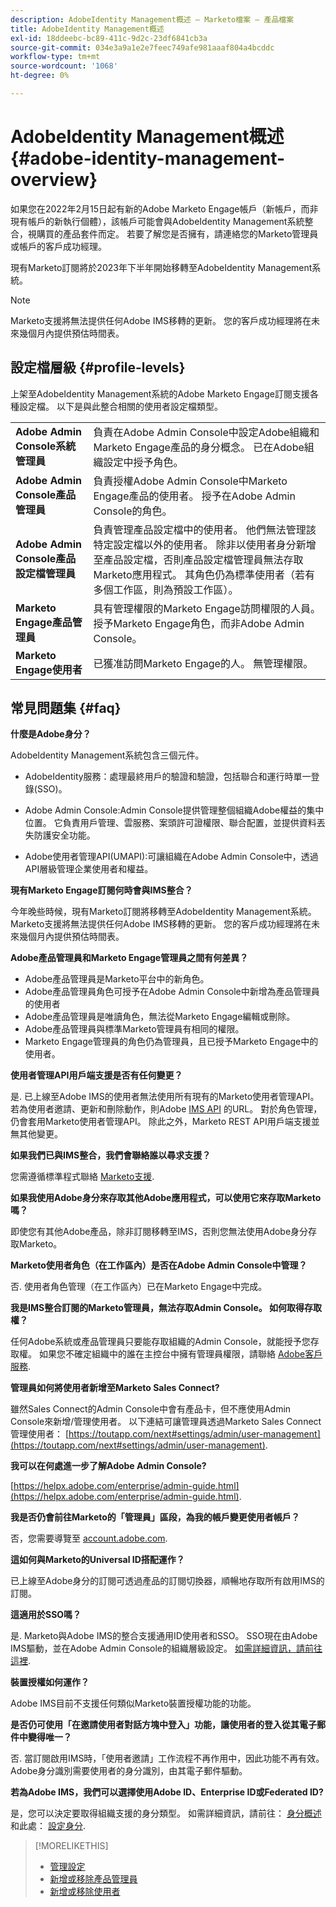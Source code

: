 ```yaml
---
description: AdobeIdentity Management概述 — Marketo檔案 — 產品檔案
title: AdobeIdentity Management概述
exl-id: 18ddeebc-bc89-411c-9d2c-23df6841cb3a
source-git-commit: 034e3a9a1e2e7feec749afe981aaaf804a4bcddc
workflow-type: tm+mt
source-wordcount: '1068'
ht-degree: 0%

---
```


# AdobeIdentity Management概述 {#adobe-identity-management-overview}

如果您在2022年2月15日起有新的Adobe Marketo Engage帳戶（新帳戶，而非現有帳戶的新執行個體），該帳戶可能會與AdobeIdentity Management系統整合，視購買的產品套件而定。 若要了解您是否擁有，請連絡您的Marketo管理員或帳戶的客戶成功經理。

現有Marketo訂閱將於2023年下半年開始移轉至AdobeIdentity Management系統。

>[!NOTE]
>
>Marketo支援將無法提供任何Adobe IMS移轉的更新。 您的客戶成功經理將在未來幾個月內提供預估時間表。

## 設定檔層級 {#profile-levels}

上架至AdobeIdentity Management系統的Adobe Marketo Engage訂閱支援各種設定檔。 以下是與此整合相關的使用者設定檔類型。

<table>
 <tr>
  <td><strong>Adobe Admin Console系統管理員</strong></td>
  <td>負責在Adobe Admin Console中設定Adobe組織和Marketo Engage產品的身分概念。 已在Adobe組織設定中授予角色。</td>
 </tr>
 <tr>
  <td><strong>Adobe Admin Console產品管理員</strong></td>
  <td>負責授權Adobe Admin Console中Marketo Engage產品的使用者。 授予在Adobe Admin Console的角色。</td>
 </tr>
 <tr>
  <td><strong>Adobe Admin Console產品設定檔管理員</strong></td>
  <td>負責管理產品設定檔中的使用者。 他們無法管理該特定設定檔以外的使用者。 除非以使用者身分新增至產品設定檔，否則產品設定檔管理員無法存取Marketo應用程式。 其角色仍為標準使用者（若有多個工作區，則為預設工作區）。
</td>
 </tr>
 <tr>
  <td><strong>Marketo Engage產品管理員</strong></td>
  <td>具有管理權限的Marketo Engage訪問權限的人員。 授予Marketo Engage角色，而非Adobe Admin Console。</td>
 </tr>
 <tr>
  <td><strong>Marketo Engage使用者</strong></td>
  <td>已獲准訪問Marketo Engage的人。 無管理權限。</td>
 </tr>
</table>

## 常見問題集 {#faq}

**什麼是Adobe身分？**

AdobeIdentity Management系統包含三個元件。

* AdobeIdentity服務：處理最終用戶的驗證和驗證，包括聯合和運行時單一登錄(SSO)。

* Adobe Admin Console:Admin Console提供管理整個組織Adobe權益的集中位置。 它負責用戶管理、雲服務、案頭許可證權限、聯合配置，並提供資料丟失防護安全功能。

* Adobe使用者管理API(UMAPI):可讓組織在Adobe Admin Console中，透過API層級管理企業使用者和權益。

**現有Marketo Engage訂閱何時會與IMS整合？**

今年晚些時候，現有Marketo訂閱將移轉至AdobeIdentity Management系統。 Marketo支援將無法提供任何Adobe IMS移轉的更新。 您的客戶成功經理將在未來幾個月內提供預估時間表。

**Adobe產品管理員和Marketo Engage管理員之間有何差異？**

* Adobe產品管理員是Marketo平台中的新角色。
* Adobe產品管理員角色可授予在Adobe Admin Console中新增為產品管理員的使用者
* Adobe產品管理員是唯讀角色，無法從Marketo Engage編輯或刪除。
* Adobe產品管理員與標準Marketo管理員有相同的權限。
* Marketo Engage管理員的角色仍為管理員，且已授予Marketo Engage中的使用者。

**使用者管理API用戶端支援是否有任何變更？**

是. 已上線至Adobe IMS的使用者無法使用所有現有的Marketo使用者管理API。 若為使用者邀請、更新和刪除動作，則Adobe [IMS API](https://www.adobe.io/apis/experienceplatform/umapi-new.html) 的URL。 對於角色管理，仍會套用Marketo使用者管理API。 除此之外，Marketo REST API用戶端支援並無其他變更。

**如果我們已與IMS整合，我們會聯絡誰以尋求支援？**

您需遵循標準程式聯絡 [Marketo支援](https://nation.marketo.com/t5/support/ct-p/Support).

**如果我使用Adobe身分來存取其他Adobe應用程式，可以使用它來存取Marketo嗎？**

即使您有其他Adobe產品，除非訂閱移轉至IMS，否則您無法使用Adobe身分存取Marketo。

**Marketo使用者角色（在工作區內）是否在Adobe Admin Console中管理？**

否. 使用者角色管理（在工作區內）已在Marketo Engage中完成。

**我是IMS整合訂閱的Marketo管理員，無法存取Admin Console。 如何取得存取權？**

任何Adobe系統或產品管理員只要能存取組織的Admin Console，就能授予您存取權。 如果您不確定組織中的誰在主控台中擁有管理員權限，請聯絡 [Adobe客戶服務](https://helpx.adobe.com/contact.html).

**管理員如何將使用者新增至Marketo Sales Connect?**

雖然Sales Connect的Admin Console中會有產品卡，但不應使用Admin Console來新增/管理使用者。 以下連結可讓管理員透過Marketo Sales Connect管理使用者： [https://toutapp.com/next#settings/admin/user-management](https://toutapp.com/next#settings/admin/user-management).

**我可以在何處進一步了解Adobe Admin Console?**

[https://helpx.adobe.com/enterprise/admin-guide.html](https://helpx.adobe.com/enterprise/admin-guide.html).

**我是否仍會前往Marketo的「管理員」區段，為我的帳戶變更使用者帳戶？**

否，您需要導覽至 [account.adobe.com](https://account.adobe.com).

**這如何與Marketo的Universal ID搭配運作？**

已上線至Adobe身分的訂閱可透過產品的訂閱切換器，順暢地存取所有啟用IMS的訂閱。

**這適用於SSO嗎？**

是. Marketo與Adobe IMS的整合支援通用ID使用者和SSO。 SSO現在由Adobe IMS驅動，並在Adobe Admin Console的組織層級設定。 [如需詳細資訊，請前往這裡](https://helpx.adobe.com/enterprise/using/set-up-identity.html).

**裝置授權如何運作？**

Adobe IMS目前不支援任何類似Marketo裝置授權功能的功能。

**是否仍可使用「在邀請使用者對話方塊中登入」功能，讓使用者的登入從其電子郵件中變得唯一？**

否. 當訂閱啟用IMS時，「使用者邀請」工作流程不再作用中，因此功能不再有效。 Adobe身分識別需要使用者的身分識別，由其電子郵件驅動。

**若為Adobe IMS，我們可以選擇使用Adobe ID、Enterprise ID或Federated ID?**

是，您可以決定要取得組織支援的身分類型。 如需詳細資訊，請前往： [身分概述](https://helpx.adobe.com/enterprise/using/identity.html) 和此處： [設定身分](https://helpx.adobe.com/enterprise/using/set-up-identity.html).

>[!MORELIKETHIS]
>
>* [管理設定](/help/marketo/product-docs/administration/marketo-with-adobe-identity/admin-setup.md)
>* [新增或移除產品管理員](/help/marketo/product-docs/administration/marketo-with-adobe-identity/add-or-remove-a-product-admin.md)
>* [新增或移除使用者](/help/marketo/product-docs/administration/marketo-with-adobe-identity/add-or-remove-a-user.md)

